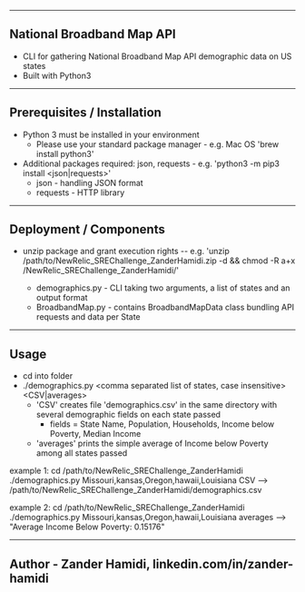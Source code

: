 ---------------------------------------------------------------
National Broadband Map API
---------------------------------------------------------------
 * CLI for gathering National Broadband Map API demographic data on US states
 * Built with Python3

---------------------------------------------------------------
Prerequisites / Installation
---------------------------------------------------------------
* Python 3 must be installed in your environment
  * Please use your standard package manager - e.g. Mac OS 'brew install python3'
* Additional packages required: json, requests - e.g. 'python3 -m pip3 install <json|requests>'
  * json - handling JSON format
  * requests - HTTP library

---------------------------------------------------------------
Deployment / Components
---------------------------------------------------------------
* unzip package and grant execution rights -- e.g.
  'unzip /path/to/NewRelic_SREChallenge_ZanderHamidi.zip -d <destination> && chmod -R a+x    <destination>/NewRelic_SREChallenge_ZanderHamidi/'
  * demographics.py - CLI taking two arguments, a list of states and an output format
  * BroadbandMap.py - contains BroadbandMapData class bundling API requests and data per State

---------------------------------------------------------------
Usage
---------------------------------------------------------------
* cd into folder
* ./demographics.py <comma separated list of states, case insensitive> <CSV|averages>
  * 'CSV' creates file 'demographics.csv' in the same directory with several demographic fields on each state passed
    * fields = State Name, Population, Households, Income below Poverty, Median Income
  * 'averages' prints the simple average of Income below Poverty among all states passed

example 1:
cd /path/to/NewRelic_SREChallenge_ZanderHamidi
./demographics.py Missouri,kansas,Oregon,hawaii,Louisiana CSV
--> /path/to/NewRelic_SREChallenge_ZanderHamidi/demographics.csv

example 2:
cd /path/to/NewRelic_SREChallenge_ZanderHamidi
./demographics.py Missouri,kansas,Oregon,hawaii,Louisiana averages
-->  "Average Income Below Poverty:  0.15176"

---------------------------------------------------------------
Author - Zander Hamidi, linkedin.com/in/zander-hamidi
---------------------------------------------------------------
